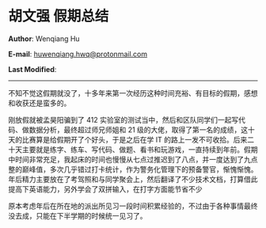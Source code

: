 # 胡文强 假期总结

**Author**: Wenqiang Hu

**E-mail**: huwenqiang.hwq@protonmail.com

**Last Modified**: 

---

不知不觉这假期就没了，十多年来第一次经历这种时间充裕、有目标的假期，感想和收获还是蛮多的。

刚放假就被孟昊阳骗到了 412 实验室的测试当中，然后和区队同学们一起写代码、做数据分析，最终超过师兄师姐和 21 级的大佬，取得了第一名的成绩，这十天的比赛算是给假期开了个好头，于是之后在学 IT 的路上一发不可收拾。后来二十天主要就是练字、练车、写代码、做题、看书和玩游戏，一直持续到年前。假期中时间非常充足，我起床的时间也慢慢从七点过推迟到了八点，并一度达到了九点整的巅峰值，多次几乎错过打卡统计，作为警务化管理下的预备警官，惭愧惭愧。年后精力主要放在了考驾照和与同学聚会上，然后翻译了不少技术文档，打算借此提高下英语能力，另外学会了双拼输入，在打字方面能节省不少

原本考虑年后在所在地的派出所见习一段时间积累经验的，不过由于各种事情最终没去成，只能在下半学期的时候统一见习了。

